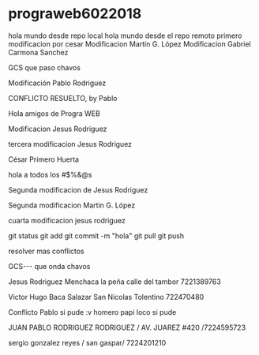 # prograweb6022018
hola mundo desde repo local
 hola mundo desde el repo remoto
primero modificacion por cesar
Modificacion Martín G. López
Modificacion Gabriel Carmona Sanchez


GCS que paso chavos

Modificación Pablo Rodriguez

CONFLICTO RESUELTO, by Pablo


Hola amigos de Progra WEB

Modificacion Jesus Rodriguez


tercera modificacion Jesus Rodriguez

César Primero Huerta

hola a todos los #$%&@s

Segunda modificacion de Jesus Rodriguez

Segunda modificacion Martin G. López

cuarta modificacion jesus rodriguez

git status
git add
git commit -m "hola"
git pull
git push

resolver mas conflictos
























GCS--- que onda chavos

Jesus Rodriguez Menchaca 
la peña calle del tambor
7221389763

Victor Hugo Baca Salazar
San Nicolas Tolentino
722470480













Conflicto Pablo
si pude :v
homero papi loco
si pude 









JUAN PABLO RODRIGUEZ RODRIGUEZ / AV. JUAREZ #420 /7224595723















sergio gonzalez reyes / san gaspar/ 7224201210